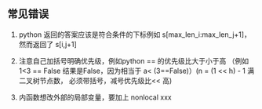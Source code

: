 ## 常见错误

1. python 返回的答案应该是符合条件的下标例如 s[max_len_i:max_len_j+1]，然而返回了 s[i,j+1]

2. 注意自己加括号明确优先级，例如python == 的优先级比大于小于高 （例如 1<3 == False 结果是False，因为相当于 a< (3==False)）(n = (1 << h) - 1 满二叉树节点数， 必须带括号，减号优先级比<< 高)

3. 内函数想改外部的局部变量，要加上 nonlocal xxx